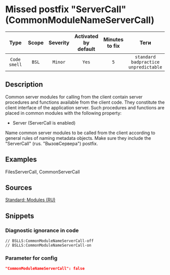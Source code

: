 # Missed postfix "ServerCall" (CommonModuleNameServerCall)

|     Type     | Scope | Severity | Activated<br>by default | Minutes<br>to fix |                            Теги                            |
|:------------:|:-----:|:--------:|:-----------------------------:|:-----------------------:|:----------------------------------------------------------:|
| `Code smell` | `BSL` | `Minor`  |             `Yes`             |           `5`           | `standard`<br>`badpractice`<br>`unpredictable` |

<!-- Блоки выше заполняются автоматически, не трогать -->
## Description
<!-- Описание диагностики заполняется вручную. Необходимо понятным языком описать смысл и схему работу -->

Common server modules for calling from the client contain server procedures and functions available from the client code. They constitute the client interface of the application server. Such procedures and functions are placed in common modules with the following property:

* Server (ServerCall is enabled)

Name common server modules to be called from the client according to general rules of naming metadata objects. Make sure they include the "ServerCall" (rus. "ВызовСервера") postfix.

## Examples
<!-- В данном разделе приводятся примеры, на которые диагностика срабатывает, а также можно привести пример, как можно исправить ситуацию -->

FilesServerCall, CommonServerCall

## Sources
<!-- Необходимо указывать ссылки на все источники, из которых почерпнута информация для создания диагностики -->


[Standard: Modules (RU)](https://its.1c.ru/db/v8std#content:469:hdoc:2.2)

## Snippets

<!-- Блоки ниже заполняются автоматически, не трогать -->
### Diagnostic ignorance in code

```bsl
// BSLLS:CommonModuleNameServerCall-off
// BSLLS:CommonModuleNameServerCall-on
```

### Parameter for config

```json
"CommonModuleNameServerCall": false
```

